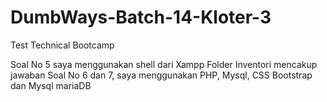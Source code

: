 # DumbWays-Batch-14-Kloter-3
Test Technical Bootcamp

Soal No 5 saya menggunakan shell dari Xampp
Folder Inventori mencakup jawaban Soal No 6 dan 7, saya menggunakan PHP, Mysql, CSS Bootstrap dan Mysql mariaDB
